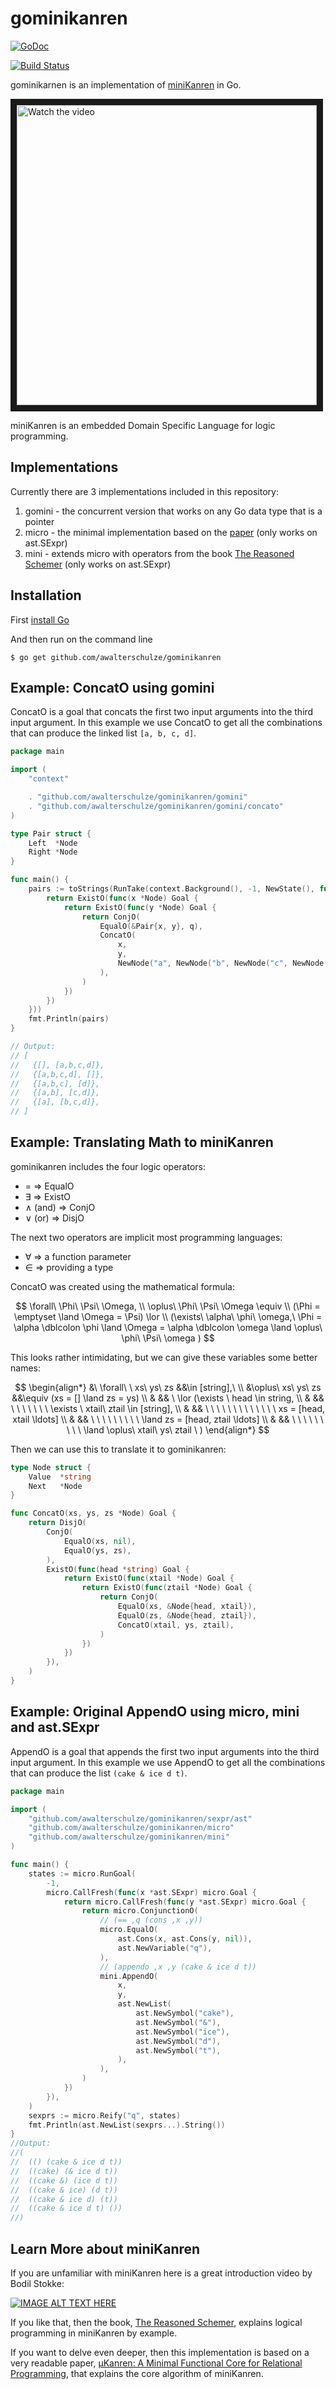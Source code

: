 # gominikanren

[![GoDoc](https://godoc.org/github.com/awalterschulze/gominikanren?status.svg)](https://godoc.org/github.com/awalterschulze/gominikanren)

[![Build Status](https://github.com/awalterschulze/gominikanren/workflows/Go/badge.svg)](https://github.com/awalterschulze/gominikanren/actions)

gominikarnen is an implementation of [miniKanren](http://minikanren.org/) in Go.

<a href="http://www.youtube.com/watch?feature=player_embedded&v=qDjia_U1Kfg" target="_blank">
 <img src="https://img.youtube.com/vi/qDjia_U1Kfg/maxres2.jpg" alt="Watch the video" width="480" border="10" />
</a>

miniKanren is an embedded Domain Specific Language for logic programming.

## Implementations

Currently there are 3 implementations included in this repository:

1. gomini - the concurrent version that works on any Go data type that is a pointer
2. micro - the minimal implementation based on the [paper](http://webyrd.net/scheme-2013/papers/HemannMuKanren2013.pdf) (only works on ast.SExpr)
3. mini - extends micro with operators from the book [The Reasoned Schemer](https://mitpress.mit.edu/9780262535519/the-reasoned-schemer/) (only works on ast.SExpr)

## Installation

First [install Go](https://golang.org/doc/install)

And then run on the command line

```
$ go get github.com/awalterschulze/gominikanren
```

## Example: ConcatO using gomini

ConcatO is a goal that concats the first two input arguments into the third input argument.
In this example we use ConcatO to get all the combinations that can produce the linked list `[a, b, c, d]`.

```go
package main

import (
    "context"

    . "github.com/awalterschulze/gominikanren/gomini"
    . "github.com/awalterschulze/gominikanren/gomini/concato"
)

type Pair struct {
    Left  *Node
    Right *Node
}

func main() {
    pairs := toStrings(RunTake(context.Background(), -1, NewState(), func(q *Pair) Goal {
        return ExistO(func(x *Node) Goal {
            return ExistO(func(y *Node) Goal {
                return ConjO(
                    EqualO(&Pair{x, y}, q),
                    ConcatO(
                        x,
                        y,
                        NewNode("a", NewNode("b", NewNode("c", NewNode("d", nil)))),
                    ),
                )
            })
        })
    }))
    fmt.Println(pairs)
}

// Output:
// [
//   {[], [a,b,c,d]},
//   {[a,b,c,d], []},
//   {[a,b,c], [d]},
//   {[a,b], [c,d]},
//   {[a], [b,c,d]},
// ]
```

## Example: Translating Math to miniKanren

gominikanren includes the four logic operators:

 - $=$ => EqualO
 - $\exists$ => ExistO
 - $\land$ (and) => ConjO
 - $\lor$ (or) => DisjO

The next two operators are implicit most programming languages:

 - $\forall$ => a function parameter
 - $\in$ => providing a type

ConcatO was created using the mathematical formula:

$$
\forall\ \Phi\ \Psi\ \Omega, \\
\oplus\ \Phi\ \Psi\ \Omega \equiv \\
    (\Phi = \emptyset \land \Omega = \Psi) \lor \\
    (\exists\ \alpha\ \phi\ \omega,\
    \Phi = \alpha \dblcolon \phi
    \land \Omega = \alpha \dblcolon \omega
    \land \oplus\ \phi\ \Psi\ \omega
    )
$$

This looks rather intimidating, but we can give these variables some better names:

$$
\begin{align*}
&\ \forall\ \ xs\ ys\ zs &&\in        [string],\ \\
&\oplus\ xs\ ys\ zs      &&\equiv (xs = [] \land zs = ys) \\
&                        && \ \lor (\exists \ head \in string, \\
&                        && \ \ \ \ \ \ \ \exists \ xtail\ ztail \in [string], \\
&                        && \ \ \ \ \ \ \ \ \ \ \ \ \ xs = [head, xtail \ldots] \\
&                        && \ \ \ \ \ \ \ \ \ \land zs = [head, ztail \ldots] \\
&                        && \ \ \ \ \ \ \ \ \ \land \oplus\ xtail\ ys\ ztail \ )
\end{align*}
$$

Then we can use this to translate it to gominikanren:

```go
type Node struct {
    Value  *string
    Next   *Node
}

func ConcatO(xs, ys, zs *Node) Goal {
    return DisjO(
        ConjO(
            EqualO(xs, nil),
            EqualO(ys, zs),
        ),
        ExistO(func(head *string) Goal {
            return ExistO(func(xtail *Node) Goal {
                return ExistO(func(ztail *Node) Goal {
                    return ConjO(
                        EqualO(xs, &Node{head, xtail}),
                        EqualO(zs, &Node{head, ztail}),
                        ConcatO(xtail, ys, ztail),
                    )
                })
            })
        }),
    )
}
```


## Example: Original AppendO using micro, mini and ast.SExpr

AppendO is a goal that appends the first two input arguments into the third input argument.
In this example we use AppendO to get all the combinations that can produce the list `(cake & ice d t)`.

```go
package main

import (
    "github.com/awalterschulze/gominikanren/sexpr/ast"
    "github.com/awalterschulze/gominikanren/micro"
    "github.com/awalterschulze/gominikanren/mini"
)

func main() {
    states := micro.RunGoal(
        -1,
        micro.CallFresh(func(x *ast.SExpr) micro.Goal {
            return micro.CallFresh(func(y *ast.SExpr) micro.Goal {
                return micro.ConjunctionO(
                    // (== ,q (cons ,x ,y))
                    micro.EqualO(
                        ast.Cons(x, ast.Cons(y, nil)),
                        ast.NewVariable("q"),
                    ),
                    // (appendo ,x ,y (cake & ice d t))
                    mini.AppendO(
                        x,
                        y,
                        ast.NewList(
                            ast.NewSymbol("cake"),
                            ast.NewSymbol("&"),
                            ast.NewSymbol("ice"),
                            ast.NewSymbol("d"),
                            ast.NewSymbol("t"),
                        ),
                    ),
                )
            })
        }),
    )
    sexprs := micro.Reify("q", states)
    fmt.Println(ast.NewList(sexprs...).String())
}
//Output:
//(
//  (() (cake & ice d t))
//  ((cake) (& ice d t))
//  ((cake &) (ice d t))
//  ((cake & ice) (d t))
//  ((cake & ice d) (t))
//  ((cake & ice d t) ())
//)
```

## Learn More about miniKanren

If you are unfamiliar with miniKanren here is a great introduction video by Bodil Stokke:

[![IMAGE ALT TEXT HERE](https://img.youtube.com/vi/2e8VFSSNORg/0.jpg)](https://www.youtube.com/watch?v=2e8VFSSNORg)

If you like that, then the book, [The Reasoned Schemer](https://mitpress.mit.edu/9780262535519/the-reasoned-schemer/), explains logical programming in miniKanren by example.

If you want to delve even deeper, then this implementation is based on a very readable paper, [µKanren: A Minimal Functional Core for Relational Programming](http://webyrd.net/scheme-2013/papers/HemannMuKanren2013.pdf), that explains the core algorithm of miniKanren.
